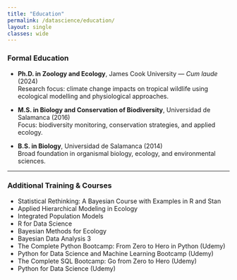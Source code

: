 ```yaml
---
title: "Education"
permalink: /datascience/education/
layout: single
classes: wide
---
```


### Formal Education

- **Ph.D. in Zoology and Ecology**, James Cook University — *Cum laude* (2024)  
  Research focus: climate change impacts on tropical wildlife using ecological modelling and physiological approaches.

- **M.S. in Biology and Conservation of Biodiversity**, Universidad de Salamanca (2016)  
  Focus: biodiversity monitoring, conservation strategies, and applied ecology.

- **B.S. in Biology**, Universidad de Salamanca (2014)  
  Broad foundation in organismal biology, ecology, and environmental sciences.

---

### Additional Training & Courses

- Statistical Rethinking: A Bayesian Course with Examples in R and Stan  
- Applied Hierarchical Modeling in Ecology  
- Integrated Population Models  
- R for Data Science  
- Bayesian Methods for Ecology  
- Bayesian Data Analysis 3  
- The Complete Python Bootcamp: From Zero to Hero in Python (Udemy)
- Python for Data Science and Machine Learning Bootcamp (Udemy)
- The Complete SQL Bootcamp: Go from Zero to Hero (Udemy)
- Python for Data Science (Udemy)

